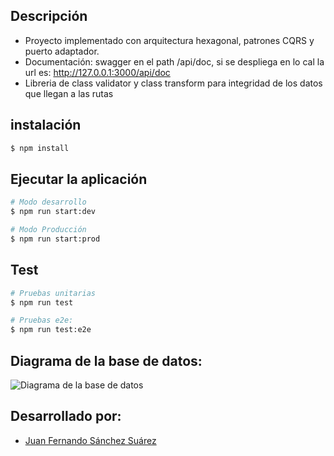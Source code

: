 
## Descripción

- Proyecto implementado con arquitectura hexagonal, patrones CQRS y puerto adaptador.
- Documentación: swagger en el path /api/doc, si se despliega en lo cal la url es: http://127.0.0.1:3000/api/doc
- Libreria de class validator y class transform para integridad de los datos que llegan a las rutas

## instalación

```bash
$ npm install
```

## Ejecutar la aplicación

```bash
# Modo desarrollo
$ npm run start:dev

# Modo Producción
$ npm run start:prod
```

## Test

```bash
# Pruebas unitarias
$ npm run test

# Pruebas e2e:
$ npm run test:e2e

```

## Diagrama de la base de datos: 

![Diagrama de la base de datos](https://drive.google.com/file/d/1sYyEGUclap2wyQLe8baxZQLa-2K9IJND/view?usp=sharing)

## Desarrollado por:
- [Juan Fernando Sánchez Suárez](https://www.linkedin.com/in/juanfernandosanchezsuarez/)

